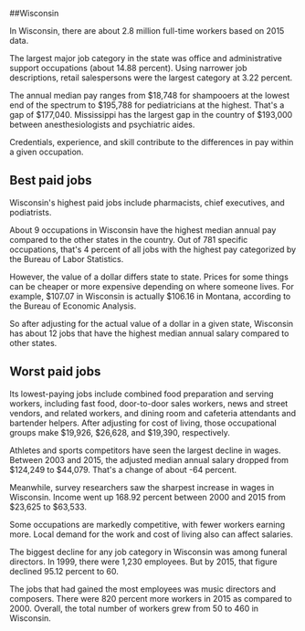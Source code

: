 

##Wisconsin

In Wisconsin, there are about 2.8 million full-time workers based on 2015 data.

The largest major job category in the state was <span class='occ_title_em state'>office and administrative support occupations</span> (about 14.88 percent). Using narrower job descriptions, <span class='occ_title_em state'>retail salespersons</span> were the largest category at 3.22 percent.
               
The annual median pay ranges from $18,748 for <span class='occ_title_em state'>shampooers</span> at the lowest end of the spectrum to  $195,788 for <span class='occ_title_em state'>pediatricians</span> at the highest. That's a gap of $177,040. Mississippi has the largest gap in the country of $193,000 between <span class='occ_title_em state'>anesthesiologists and psychiatric aides</span>.
          
Credentials, experience, and skill contribute to the differences in pay within a given occupation.

## Best paid jobs
Wisconsin's highest paid jobs include <span class='occ_title_em state'>pharmacists, chief executives</span>, and <span class='occ_title_em state'>podiatrists</span>.
               
About 9 occupations in Wisconsin have the highest median annual pay compared to the other states in the country. Out of 781 specific occupations, that's 4 percent of all jobs with the highest pay categorized by the Bureau of Labor Statistics.
               
However, the value of a dollar differs state to state. Prices for some things can be cheaper or more expensive depending on where someone lives. For example, $107.07 in Wisconsin is actually $106.16 in Montana, according to the Bureau of Economic Analysis.
               
So after adjusting for the actual value of a dollar in a given state, Wisconsin has about 12 jobs that have the highest median annual salary compared to other states.
               
## Worst paid jobs

Its lowest-paying jobs include <span class='occ_title_em state'>combined food preparation and serving workers, including fast food</span>, <span class='occ_title_em state'>door-to-door sales workers, news and street vendors, and related workers</span>, and <span class='occ_title_em state'>dining room and cafeteria attendants and bartender helpers</span>. After adjusting for cost of living, those occupational groups make $19,926,  $26,628, and  $19,390, respectively.
               
<span class='occ_title_em state'>Athletes and sports competitors</span> have seen the largest decline in wages. Between 2003 and 2015, the adjusted median annual salary dropped from $124,249 to $44,079. That's a change of about -64 percent.
               
Meanwhile, <span class='occ_title_em state'>survey researchers</span> saw the sharpest increase in wages in Wisconsin. Income went up 168.92 percent between 2000 and 2015 from $23,625 to $63,533.

Some occupations are markedly competitive, with fewer workers earning more. Local demand for the work and cost of living also can affect salaries.

            
The biggest decline for any job category in Wisconsin was among <span class='occ_title_em state'>funeral directors</span>. In 1999, there were 1,230 employees. But by 2015, that figure declined 95.12 percent to 60. 
               
The jobs that had gained the most employees was music directors and composers. There were 820 percent more workers in 2015 as compared to 2000. Overall, the total number of workers grew from 50 to 460 in Wisconsin.

